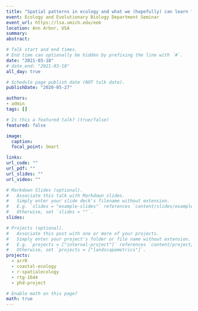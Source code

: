 ```yaml
---
title: "Spatial patterns in ecology and what we (hopefully) can learn from them"
event: Ecology and Evolutionary Biology Department Seminar
event_url: https://lsa.umich.edu/eeb
location: Ann Arbor, USA
summary:
abstract:

# Talk start and end times.
# End time can optionally be hidden by prefixing the line with `#`.
date: "2021-03-18"
# date_end: "2021-03-18"
all_day: true

# Schedule page publish date (NOT talk date).
publishDate: "2020-05-27"

authors:
- admin
tags: []

# Is this a featured talk? (true/false)
featured: false

image:
  caption:
  focal_point: Smart

links:
url_code: ""
url_pdf: ""
url_slides: ""
url_video: ""

# Markdown Slides (optional).
#   Associate this talk with Markdown slides.
#   Simply enter your slide deck's filename without extension.
#   E.g. `slides = "example-slides"` references `content/slides/example-slides.md`.
#   Otherwise, set `slides = ""`.
slides:

# Projects (optional).
#   Associate this post with one or more of your projects.
#   Simply enter your project's folder or file name without extension.
#   E.g. `projects = ["internal-project"]` references `content/project/deep-learning/index.md`.
#   Otherwise, set `projects = ["landscapemetrics"]`.
projects:
  - arrR
  - coastal-ecology
  - r-spatialecology
  - rtg-1644
  - phd-project

# Enable math on this page?
math: true
---
```

